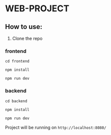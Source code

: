 # WEB-PROJECT

## How to use:

1. Clone the repo


### frontend

```
cd frontend

npm install

npm run dev
```

### backend

```
cd backend

npm install

npm run dev
```

Project will be running on `http://localhost:8080/`
